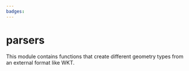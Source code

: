 ```yaml
---
badges:
---
```

# parsers

This module contains functions that create different geometry types from an external format like WKT.
